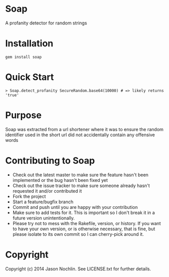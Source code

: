 # Soap

A profanity detector for random strings

# Installation

`gem install soap`

# Quick Start

`> Soap.detect_profanity SecureRandom.base64(10000) # => likely returns 'true'`

# Purpose

Soap was extracted from a url shortener where it was to ensure the
random identifier used in the short url did not accidentally contain 
any offensive words

# Contributing to Soap
 
* Check out the latest master to make sure the feature hasn't been implemented or the bug hasn't been fixed yet
* Check out the issue tracker to make sure someone already hasn't requested it and/or contributed it
* Fork the project
* Start a feature/bugfix branch
* Commit and push until you are happy with your contribution
* Make sure to add tests for it. This is important so I don't break it in a future version unintentionally.
* Please try not to mess with the Rakefile, version, or history. If you want to have your own version, or is otherwise necessary, that is fine, but please isolate to its own commit so I can cherry-pick around it.

# Copyright

Copyright (c) 2014 Jason Nochlin. See LICENSE.txt for
further details.

